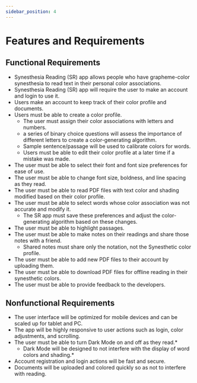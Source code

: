 ```yaml
---
sidebar_position: 4
---
```


# Features and Requirements
## Functional Requirements
-  Synesthesia Reading (SR) app allows people who have grapheme-color synesthesia to read text in their personal color associations.
-  Synesthesia Reading (SR) app will require the user to make an account and login to use it.
-  Users make an account to keep track of their color profile and documents.
- Users must be able to create a color profile.
   - The user must assign their color associations with letters and numbers.
   - a series of binary choice questions will assess the importance of different letters to create a color-generating algorithm.
   - Sample sentence/passage will be used to calibrate colors for words.
   - Users must be able to edit their color profile at a later time if a mistake was made.
- The user must be able to select their font and font size preferences for ease of use.
- The user must be able to change font size, boldness, and line spacing as they read.
- The user must be able to read PDF files with text color and shading modified based on their color profile.
- The user must be able to select words whose color association was not accurate and modify it.
   - The SR app must save these preferences and adjust the color-generating algorithm based on these changes.
- The user must be able to highlight passages.
- The user must be able to make notes on their readings and share those notes with a friend.
   - Shared notes must share only the notation, not the Synesthetic color profile.
- The user must be able to add new PDF files to their account by uploading them.
- The user must be able to download PDF files for offline reading in their synesthetic colors.
- The user must be able to provide feedback to the developers.

## Nonfunctional Requirements
  - The user interface will be optimized for mobile devices and can be scaled up for tablet and PC.
- The app will be highly responsive to user actions such as login, color adjustments, and scrolling.
- The user must be able to turn Dark Mode on and off as they read.*
   - Dark Mode will be designed to not interfere with the display of word colors and shading.*
- Account registration and login actions will be fast and secure.
- Documents will be uploaded and colored quickly so as not to interfere with reading.
